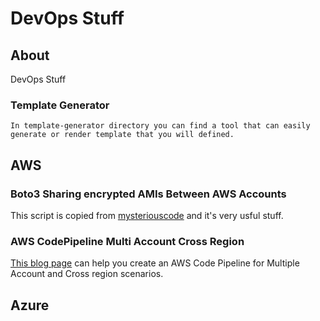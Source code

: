 # DevOps Stuff

## About
DevOps Stuff

### Template Generator
    In template-generator directory you can find a tool that can easily generate or render template that you will defined.


<h2> AWS </h2>

### Boto3 Sharing encrypted AMIs Between AWS Accounts

This script is copied from <a href="https://mysteriouscode.io/blog/sharing-encrypted-amis-between-aws-accounts-using-python-and-boto3/"> mysteriouscode</a> and it's very usful stuff. 


### AWS CodePipeline Multi Account Cross Region
[This blog page](https://akivan.com/devops/2021/02/09/Multi-Region-Cross-Account-CodePipeline.html) can help you create an AWS Code Pipeline for Multiple Account and Cross region scenarios.

<h2> Azure </h2>

